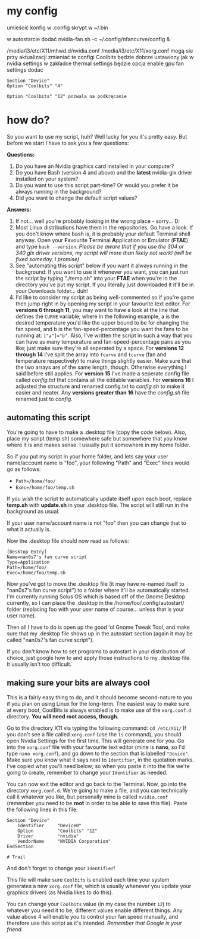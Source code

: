 # my config
umieścić konfig w .config
skrypt w ~/.bin

w autostarcie dodać
nvidia-fan.sh -c ~/.config/nfancurve/config &

/media/i3/etc/X11/mhwd.d/nvidia.conf
/media/i3/etc/X11/xorg.conf
mogą sie przy aktualizacji zmieniać te configi
Coolbits będzie dobrze ustawiony jak w nvidia settings w zakładce thermal settings będzie opcja enable gpu fan settings
dodać 

    Section "Device"
    Option "Coolbits" "4"

    Option "Coolbits" "12" pozwala na podkręcanie


# how do?

So you want to use my script, huh? Well lucky for you it's pretty easy. But before we start I have to ask you a few questions:

**Questions:**
1. Do you have an Nvidia graphics card installed in your computer?
2. Do you have Bash (version 4 and above) and the **latest** nvidia-glx driver installed on your system?
3. Do you want to use this script part-time? Or would you prefer it be always running in the background?
4. Did you want to change the default script values?

**Answers:**
1. If not... well you're probably looking in the wrong place - sorry... D:
2. Most Linux distributions have them in the repositories. Go have a look. If you don't know where bash is, it is probably your default Terminal shell anyway. Open your **F**avourite **T**erminal **A**pplication or **E**mulator (**FTAE**) and type `bash --version`. _Please be aware that if you use the 304 or 340 glx driver versions, my script will more than likely not work! (will be fixed someday, I promise)_
3. See "automating this script" below if you want it always running in the background. If you want to use it whenever you want, you can just run the script by typing "./temp.sh" into your **FTAE** when you're in the directory you've put my script. If you literally just downloaded it it'll be in your Downloads folder... duh!
4. I'd like to consider my script as being well-commented so if you're game then jump right in by opening my script in your favourite text editor. For **versions 6 through 11**, you may want to have a look at the line that defines the `CURVE` variable; where in the following example, a is the desired temperature you'd like the upper bound to be for changing the fan speed, and b is the fan-speed-percentage you want the fans to be running at: `["a"]="b"`. Also, I've written the script in such a way that you can have as many tempurature and fan-speed-percentage pairs as you like; just make sure they're all seperated by a space. For **versions 12 through 14** I've split the array into `fcurve` and `tcurve` (fan and temperature respectively) to make things slightly easier. Make sure that the two arrays are of the same length, though. Otherwise everything I said before still applies. For **version 15** I've made a seperate config file called _config.txt_ that contains all the editable variables. For **versions 16** I adjusted the structure and renamed config.txt to _config.sh_ to make it easier and neater. Any **versions greater than 16** have the _config.sh_ file renamed just to _config_.

## automating this script
You're going to have to make a .desktop file (copy the code below). Also, place my script (temp.sh) somewhere safe but somewhere that you know where it is and makes sense. I usually put it somewhere in my home folder.

So if you put my script in your home folder, and lets say your user name/account name is "foo", your following "Path" and "Exec" lines would go as follows:
- `Path=/home/foo/`
- `Exec=/home/foo/temp.sh`

If you wish the script to automatically update itself upon each boot, replace **temp.sh** with **update.sh** in your .desktop file. The script will still run in the background as usual.

If your user name/account name is not "foo" then you can change that to what it actually is.

Now the .desktop file should now read as follows:
```
[Desktop Entry]
Name=nan0s7's fan curve script
Type=Application
Path=/home/foo/
Exec=/home/foo/temp.sh
```

Now you've got to move the .desktop file (it may have re-named itself to "nan0s7's fan curve script") to a folder where it'll be automatically started. I'm currently running Solus OS which is based off of the Gnome Desktop currently, so I can place the .desktop in the /home/foo/.config/autostart/ folder (replacing foo with your user name of course... unless that is your user name). 

Then all I have to do is open up the good 'ol Gnome Tweak Tool, and make sure that my .desktop file shows up in the autostart section (again it may be called "nan0s7's fan curve script"). 

If you don't know how to set programs to autostart in your distribution of choice, just google how to and apply those instructions to my .desktop file. It usually isn't too difficult.

## making sure your bits are always cool
This is a fairly easy thing to do, and it should become second-nature to you if you plan on using Linux for the long-term. The easiest way to make sure at every boot, CoolBits is always enabled is to make use of the `xorg.conf.d` directory. **You will need root access, though.**

Go to the directory X11 via typing the following command: `cd /etc/X11/`
If you don't see a file called `xorg.conf` (use the `ls` command), you should open Nvidia Settings for the first time. This will generate one for you. 
Go into the `xorg.conf` file with your favourite text editor (mine is **nano**, so I'd type `nano xorg.conf`), and go down to the section that is labelled `"Device"`. Make sure you know what it says next to `Identifier`, in the quotation marks. I've copied what you'll need below; so when you paste it into the file we're going to create, remember to change your `Identifier` as needed.

You can now exit the editor and go back to the Terminal. Now, go into the directory `xorg.conf.d`. We're going to make a file, and you can technically call it whatever you like, but personally mine is called `nvidia.conf` (remember you need to be **root** in order to be able to save this file). Paste the following lines in this file:

```
Section "Device"
    Identifier     "Device0"
    Option         "Coolbits" "12"
    Driver         "nvidia"
    VendorName     "NVIDIA Corporation"
EndSection

# Trail
```

And don't forget to change your `Identifier`!

This file will make sure `Coolbits` is enabled each time your system generates a new `xorg.conf` file, which is usually whenever you update your graphics drivers (as Nvidia likes to do this).

You can change your `Coolbits` value (in my case the number `12`) to whatever you need it to be; different values enable different things. Any value above 4 will enable you to control your fan speed manually, and therefore use this script as it's intended. _Remember that Google is your friend._
